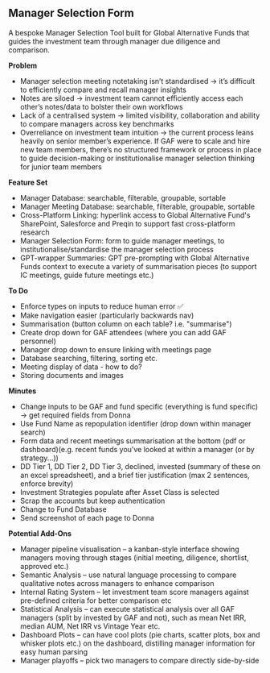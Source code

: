 ## Manager Selection Form

A bespoke Manager Selection Tool built for Global Alternative Funds that guides the investment team through manager due diligence and comparison.

**Problem**
- Manager selection meeting notetaking isn’t standardised → it’s difficult to efficiently compare and recall manager insights
- Notes are siloed → investment team cannot efficiently access each other’s notes/data to bolster their own workflows
- Lack of a centralised system → limited visibility, collaboration and ability to compare managers across key benchmarks
- Overreliance on investment team intuition → the current process leans heavily on senior member’s experience. If GAF were to scale and hire new team members, there’s no structured framework or process in place to guide decision-making or institutionalise manager selection thinking for junior team members

**Feature Set**
- Manager Database: searchable, filterable, groupable, sortable
- Manager Meeting Database: searchable, filterable, groupable, sortable
- Cross-Platform Linking: hyperlink access to Global Alternative Fund's SharePoint, Salesforce and Preqin to support fast cross-platform research
- Manager Selection Form: form to guide manager meetings, to institutionalise/standardise the manager selection process
- GPT-wrapper Summaries: GPT pre-prompting with Global Alternative Funds context to execute a variety of summarisation pieces (to support IC meetings, guide future meetings etc.)

**To Do**
- Enforce types on inputs to reduce human error ✅
- Make navigation easier (particularly backwards nav)
- Summarisation (button column on each table? i.e. "summarise")
- Create drop down for GAF attendees (where you can add GAF personnel)
- Manager drop down to ensure linking with meetings page
- Database searching, filtering, sorting etc.
- Meeting display of data - how to do?
- Storing documents and images

**Minutes**
- Change inputs to be GAF and fund specific (everything is fund specific) -> get required fields from Donna
- Use Fund Name as repopulation identifier (drop down within manager search)
- Form data and recent meetings summarisation at the bottom (pdf or dashboard)(e.g. recent funds you've looked at within a manager (or by strategy...))
- DD Tier 1, DD Tier 2, DD Tier 3, declined, invested (summary of these on an excel spreadsheet), and a brief tier justification (max 2 sentences, enforce brevity)
- Investment Strategies populate after Asset Class is selected
- Scrap the accounts but keep authentication
- Change to Fund Database
- Send screenshot of each page to Donna

**Potential Add-Ons**
- Manager pipeline visualisation – a kanban-style interface showing managers moving through stages (initial meeting, diligence, shortlist, approved etc.)
- Semantic Analysis – use natural language processing to compare qualitative notes across managers to enhance comparison
- Internal Rating System – let investment team score managers against pre-defined criteria for better comparison etc
- Statistical Analysis – can execute statistical analysis over all GAF managers (split by invested by GAF and not), such as mean Net IRR, median AUM, Net IRR vs Vintage Year etc.
- Dashboard Plots – can have cool plots (pie charts, scatter plots, box and whisker plots etc.) on the dashboard, distilling manager information for easy human parsing
- Manager playoffs – pick two managers to compare directly side-by-side
